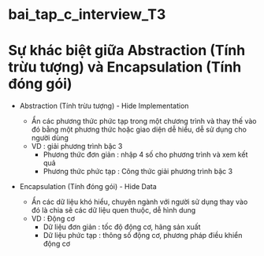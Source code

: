 # bai_tap_c_interview_T3



# Sự khác biệt giữa Abstraction (Tính trừu tượng) và Encapsulation (Tính đóng gói)

* Abstraction (Tính trừu tượng) - Hide Implementation
  - Ẩn các phương thức phức tạp trong một chương trình và thay thế vào đó bằng một phương thức hoặc giao diện dễ hiểu, dễ sử dụng cho người dùng
  - VD : giải phương trình bậc 3 
    + Phương thức đơn giản : nhập 4 số cho phương trình và xem kết quả
    + Phương thức phức tạp : Công thức giải phương trình bậc 3

* Encapsulation (Tính đóng gói) - Hide Data
  - Ẩn các dữ liệu khó hiểu, chuyên ngành với người sử dụng thay vào đó là chia sẽ các dữ liệu quen thuộc, dễ hình dung
  - VD : Động cơ
    + Dữ liệu đơn giản : tốc độ động cơ, hãng sản xuất
    + Dữ liệu phức tạp : thông số động cơ, phương pháp điều khiển động cơ
